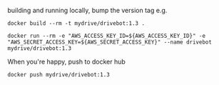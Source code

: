 
building and running locally, bump the version tag e.g.

```
docker build --rm -t mydrive/drivebot:1.3 .

docker run --rm -e "AWS_ACCESS_KEY_ID=${AWS_ACCESS_KEY_ID}" -e "AWS_SECRET_ACCESS_KEY=${AWS_SECRET_ACCESS_KEY}" --name drivebot mydrive/drivebot:1.3
```

When you're happy, push to docker hub

```
docker push mydrive/drivebot:1.3
```
